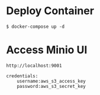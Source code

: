 # Deploy Container
    $ docker-compose up -d

# Access Minio UI
    http://localhost:9001

    credentials:
        username:aws_s3_access_key
        password:aws_s3_secret_key
